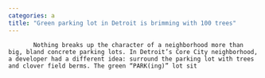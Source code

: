 ```yaml
---
categories: a
title: "Green parking lot in Detroit is brimming with 100 trees"
---
```


      
      

      
           
           Nothing breaks up the character of a neighborhood more than big, bland concrete parking lots. In Detroit’s Core City neighborhood, a developer had a different idea: surround the parking lot with trees and clover field berms. The green “PARK(ing)” lot sit